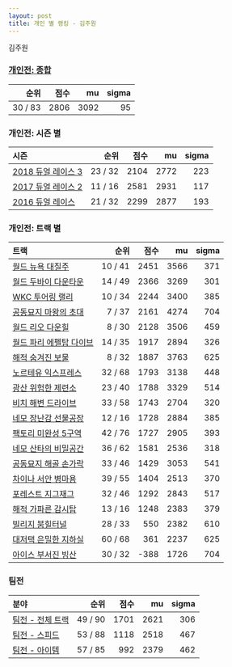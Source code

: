 ```yaml
---
layout: post
title: 개인 별 랭킹 - 김주원
---
```


김주원

### [개인전: 종합](../singles-full)

| 순위 | 점수 | mu | sigma |
|---:|---:|---:|---:|
| 30 / 83 | 2806 | 3092 | 95 |

### 개인전: 시즌 별

| 시즌 | 순위 | 점수 | mu | sigma |
|:---|---:|---:|---:|---:|
| [2018 듀얼 레이스 3](../s2018_1) | 23 / 32 | 2104 | 2772 | 223 |
| [2017 듀얼 레이스 2](../s2017_1) | 11 / 16 | 2581 | 2931 | 117 |
| [2016 듀얼 레이스](../s2016_1) | 21 / 32 | 2299 | 2877 | 193 |

### 개인전: 트랙 별

| 트랙 | 순위 | 점수 | mu | sigma |
|:---|---:|---:|---:|---:|
| [월드 뉴욕 대질주](../newyork) | 10 / 41 | 2451 | 3566 | 371 |
| [월드 두바이 다운타운](../dubai) | 14 / 49 | 2366 | 3269 | 301 |
| [WKC 투어링 랠리](../rally) | 10 / 34 | 2244 | 3400 | 385 |
| [공동묘지 마왕의 초대](../mawang) | 7 / 37 | 2161 | 4274 | 704 |
| [월드 리오 다운힐](../rio) | 8 / 30 | 2128 | 3506 | 459 |
| [월드 파리 에펠탑 다이브](../eifel) | 14 / 35 | 1917 | 2894 | 326 |
| [해적 숨겨진 보물](../haesumbo) | 8 / 32 | 1887 | 3763 | 625 |
| [노르테유 익스프레스](../noex) | 32 / 68 | 1793 | 3138 | 448 |
| [광산 위험한 제련소](../jeryeonso) | 23 / 40 | 1788 | 3329 | 514 |
| [비치 해변 드라이브](../haebyun) | 33 / 58 | 1743 | 2704 | 320 |
| [네모 장난감 선물공장](../present) | 12 / 16 | 1728 | 2884 | 385 |
| [팩토리 미완성 5구역](../district5) | 42 / 76 | 1727 | 2905 | 393 |
| [네모 산타의 비밀공간](../santa) | 36 / 62 | 1581 | 2536 | 318 |
| [공동묘지 해골 손가락](../haeson) | 33 / 46 | 1429 | 3053 | 541 |
| [차이나 서안 병마용](../byeongma) | 39 / 55 | 1404 | 2513 | 370 |
| [포레스트 지그재그](../zigzag) | 32 / 46 | 1292 | 2843 | 517 |
| [해적 가파른 감시탑](../gamshi) | 13 / 16 | 1248 | 2383 | 379 |
| [빌리지 붐힐터널](../boomhill) | 28 / 33 | 550 | 2382 | 610 |
| [대저택 은밀한 지하실](../jeotaek) | 60 / 68 | 361 | 2237 | 625 |
| [아이스 부서진 빙산](../boobing) | 30 / 32 | -388 | 1726 | 704 |

### 팀전

| 분야 | 순위 | 점수 | mu | sigma |
|:---|---:|---:|---:|---:|
| [팀전 - 전체 트랙](../team-full) | 49 / 90 | 1701 | 2621 | 306 |
| [팀전 - 스피드](../team-speed) | 53 / 88 | 1118 | 2518 | 467 |
| [팀전 - 아이템](../team-item) | 57 / 85 | 992 | 2379 | 462 |
